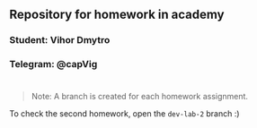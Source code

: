 ## Repository for homework in academy

### Student: Vihor Dmytro
### Telegram: @capVig  

#

> Note: A branch is created for each homework assignment.

To check the second homework, open the `dev-lab-2` branch :)
